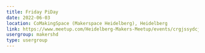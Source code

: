 ```yaml
---
title: Friday PiDay
date: 2022-06-03
location: CoMakingSpace (Makerspace Heidelberg), Heidelberg
link: https://www.meetup.com/Heidelberg-Makers-Meetup/events/crgjssydcjbfb/
usergroup: makershd
type: usergroup
---
```


